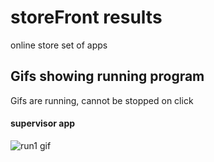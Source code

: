 #  storeFront results
online store set of apps

## Gifs showing running program
Gifs are running, cannot be stopped on click

#### supervisor app

<img src= "./run1.gif" alt="run1 gif" data-motion="moving">

